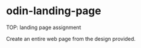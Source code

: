 # odin-landing-page
TOP: landing page assignment

Create an entire web page from the design provided.
